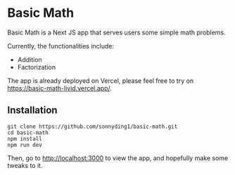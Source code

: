 # Basic Math

Basic Math is a Next JS app that serves users some simple math problems.

Currently, the functionalities include:

- Addition
- Factorization

The app is already deployed on Vercel, please feel free to try on <https://basic-math-livid.vercel.app/>.

## Installation

```shell
git clone https://github.com/sonnyding1/basic-math.git
cd basic-math
npm install
npm run dev
```

Then, go to <http://localhost:3000> to view the app, and hopefully make some tweaks to it.
